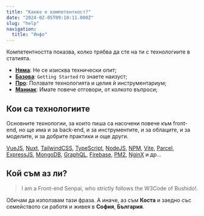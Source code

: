 ```yaml
---
title: "Какво е компетентност?"
date: "2024-02-05T09:10:11.000Z"
slug: "help"
navigation:
  title: "Инфо"
---
```


Компетентността показва, колко трябва да сте на ти с технологиите в статията.

- [**Няма**](/bg/competence/none): Не се изисква технически опит;
- [**Базова**](/bg/competence/elementary): `Getting Started` го знаете наизуст;
- [**Про**](/bg/competence/pro): Ползвате технологията и целия й инструментариум;
- [**Маниак**](/bg/competence/geek): Имате повече отговори, от колкото въпроси;

## Кои са технологиите

Основните технологии, за които пиша са насочени повече към front-end, но щe има и за back-end, и за инструментите, и за облаците, и за моделите, и за добрите практики и още други.

[VueJS](https://vuejs.org/), [Nuxt](https://nuxt.com), [TailwindCSS](https://tailwindcss.com/), [TypeScript](https://www.typescriptlang.org/), [NodeJS](https://nodejs.org/), [NPM](https://www.npmjs.com/), [Vite](https://vitejs.dev/), [Parcel](https://parceljs.org/), [ExpressJS](https://expressjs.com/), [MongoDB](https://www.mongodb.com/), [GraphQL](https://graphql.org/), [Firebase](https://firebase.google.com/), [PM2](https://pm2.keymetrics.io/), [NginX](https://www.nginx.com/) и др...

## Кой съм аз ли?

>I am a Front-end Senpai, who strictly follows the W3Code of Bushido!.

Обичам да използвам тази фраза. А иначе, аз съм **Коста** и заедно със семейството си работя и живея в **София**, **България**.